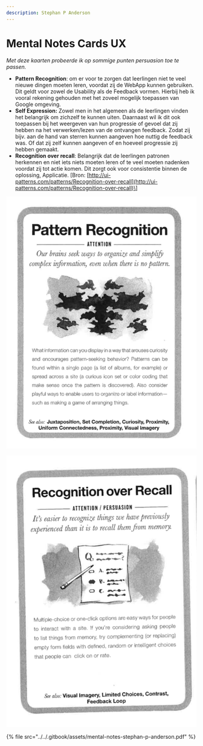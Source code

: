 ```yaml
---
description: Stephan P Anderson
---
```


# Mental Notes Cards UX

_Met deze kaarten probeerde ik op sommige punten persuasion toe te passen._

* **Pattern Recognition**: om er voor te zorgen dat leerlingen niet te veel nieuwe dingen moeten leren, voordat zij de WebApp kunnen gebruiken. Dit geldt voor zowel de Usability als de Feedback vormen. Hierbij heb ik vooral rekening gehouden met het zoveel mogelijk toepassen van Google omgeving.
* **Self Expression:** Zowel men in het algemeen als de leerlingen vinden het belangrijk om zichzelf te kunnen uiten. Daarnaast wil ik dit ook toepassen bij het weergeven van hun progressie of gevoel dat zij hebben na het verwerken/lezen van de ontvangen feedback. Zodat zij bijv. aan de hand van sterren kunnen aangeven hoe nuttig de feedback was. Of dat zij zelf kunnen aangeven of en hoeveel progressie zij hebben gemaakt. 
* **Recognition over recall**: Belangrijk dat de leerlingen patronen herkennen en niet iets niets moeten leren of te veel moeten nadenken voordat zij tot actie komen. Dit zorgt ook voor consistentie binnen de oplossing, Applicatie.  \[Bron: [http://ui-patterns.com/patterns/Recognition-over-recall](http://ui-patterns.com/patterns/Recognition-over-recall)\]

![Pattern Recognition](../../.gitbook/assets/schermafdruk-2019-06-04-13.01.13.png)

![Recognition over Recall](../../.gitbook/assets/schermafdruk-2019-06-04-13.01.58.png)

{% file src="../../.gitbook/assets/mental-notes-stephan-p-anderson.pdf" %}

